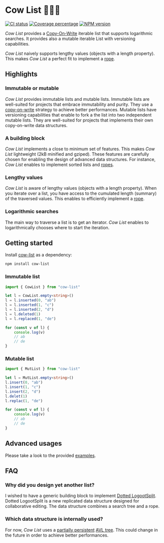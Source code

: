 # Cow List 🐄🐄🐄

[![CI status][ci-img]][ci-url]
[![Coverage percentage][coveralls-img]][coveralls-url]
[![NPM version][npm-version-img]][npm-url]

_Cow List_ provides a [Copy-On-Write][cow] iterable list that supports logarithmic searches.
It provides also a mutable iterable List with versioning capabilities.

_Cow List_ naively supports lengthy values (objects with a length property). This makes _Cow List_ a perfect fit to implement a [rope][rope].

## Highlights

### Immutable or mutable

_Cow List_ provides immutable lists and mutable lists.
Immutable lists are well-suited for projects that embrace immutability and purity.
They use a [copy-on-write][cow] strategy to achieve better performances.
Mutable lists have versioning capabilities that enable to fork a the list into two independent mutable lists.
They are well-suited for projects that implements their own copy-on-write data structures.

### A building block

_Cow List_ implements a close to minimum set of features.
This makes _Cow List_ lightweight (2kB minified and gziped).
These features are carefully chosen for enabling the design of advanced data structures.
For instance, _Cow List_ enables to implement sorted lists and [ropes][rope].

### Lengthy values

_Cow List_ is aware of lengthy values (objects with a length property).
When you iterate over a list, you have access to the cumulated length (summary) of the traversed values.
This enables to efficiently implement a [rope][rope].

### Logarithmic searches

The main way to traverse a list is to get an iterator.
_Cow List_ enables to logarithmically chooses where to start the iteration.

## Getting started

Install [cow-list](#) as a dependency:

```sh
npm install cow-list
```

### Immutable list

```ts
import { CowList } from "cow-list"

let l = CowList.empty<string>()
l = l.inserted(0, "ab")
l = l.inserted(1, "c")
l = l.inserted(2, "d")
l = l.deleted(1)
l = l.replaced(1, "de")

for (const v of l) {
    console.log(v)
    // ab
    // de
}
```

### Mutable list

```ts
import { MutList } from "cow-list"

let l = MutList.empty<string>()
l.insert(0, "ab")
l.insert(1, "c")
l.insert(2, "d")
l.delet(1)
l.replac(1, "de")

for (const v of l) {
    console.log(v)
    // ab
    // de
}
```

## Advanced usages

Please take a look to the provided [examples](./src/examples/).

## FAQ

### Why did you design yet another list?

I wished to have a generic building block to implement [Dotted LogootSplit][dls].
Dotted LogootSplit is a new replicated data structure designed for collaborative editing.
The data structure combines a search tree and a rope.

### Which data structure is internally used?

For now, _Cow List_ uses a [partially persistent][pp] [AVL tree][avl].
This could change in the future in order to achieve better performances.

[ci-img]: https://flat.badgen.net/github/checks/Conaclos/cow-list/?label=CI
[ci-url]: https://github.com/Conaclos/cow-list/actions/workflows/ci.yml
[npm-version-img]: https://flat.badgen.net/npm/v/cow-list
[npm-url]: https://www.npmjs.com/package/cow-list
[coveralls-img]: https://flat.badgen.net/coveralls/c/github/Conaclos/cow-list
[coveralls-url]: https://coveralls.io/github/Conaclos/cow-list?branch=main
[cow]: https://en.wikipedia.org/wiki/Copy-on-write
[rope]: https://en.wikipedia.org/wiki/Rope_%28data_structure%29
[avl]: https://en.wikipedia.org/wiki/AVL_tree
[dls]: https://github.com/coast-team/dotted-logootsplit
[pp]: https://en.wikipedia.org/wiki/Persistent_data_structure
